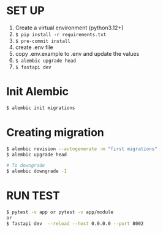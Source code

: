 # SET UP

1. Create a virtual environment (python3.12+)
2. `$ pip install -r requirements.txt`
3. `$ pre-commit install`
4. create .env file
5. copy .env.example to .env and update the values
6. `$ alembic upgrade head`
7. `$ fastapi dev`

# Init Alembic

```bash
$ alembic init migrations
```

# Creating migration

```bash
$ alembic revision --autogenerate -m "first migrations"
$ alembic upgrade head

# To downgrade
$ alembic downgrade -1

```

# RUN TEST

```bash
$ pytest -v app or pytest -v app/module
or
$ fastapi dev  --reload --host 0.0.0.0 --port 8002
```
